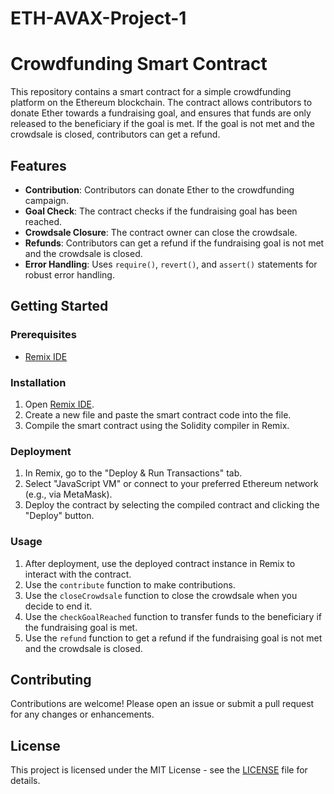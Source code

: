 # ETH-AVAX-Project-1

# Crowdfunding Smart Contract

This repository contains a smart contract for a simple crowdfunding platform on the Ethereum blockchain. The contract allows contributors to donate Ether towards a fundraising goal, and ensures that funds are only released to the beneficiary if the goal is met. If the goal is not met and the crowdsale is closed, contributors can get a refund.

## Features

- **Contribution**: Contributors can donate Ether to the crowdfunding campaign.
- **Goal Check**: The contract checks if the fundraising goal has been reached.
- **Crowdsale Closure**: The contract owner can close the crowdsale.
- **Refunds**: Contributors can get a refund if the fundraising goal is not met and the crowdsale is closed.
- **Error Handling**: Uses `require()`, `revert()`, and `assert()` statements for robust error handling.

## Getting Started

### Prerequisites

- [Remix IDE](https://remix.ethereum.org/)

### Installation

1. Open [Remix IDE](https://remix.ethereum.org/).
2. Create a new file and paste the smart contract code into the file.
3. Compile the smart contract using the Solidity compiler in Remix.

### Deployment

1. In Remix, go to the "Deploy & Run Transactions" tab.
2. Select "JavaScript VM" or connect to your preferred Ethereum network (e.g., via MetaMask).
3. Deploy the contract by selecting the compiled contract and clicking the "Deploy" button.

### Usage

1. After deployment, use the deployed contract instance in Remix to interact with the contract.
2. Use the `contribute` function to make contributions.
3. Use the `closeCrowdsale` function to close the crowdsale when you decide to end it.
4. Use the `checkGoalReached` function to transfer funds to the beneficiary if the fundraising goal is met.
5. Use the `refund` function to get a refund if the fundraising goal is not met and the crowdsale is closed.

## Contributing

Contributions are welcome! Please open an issue or submit a pull request for any changes or enhancements.

## License

This project is licensed under the MIT License - see the [LICENSE](LICENSE) file for details.
